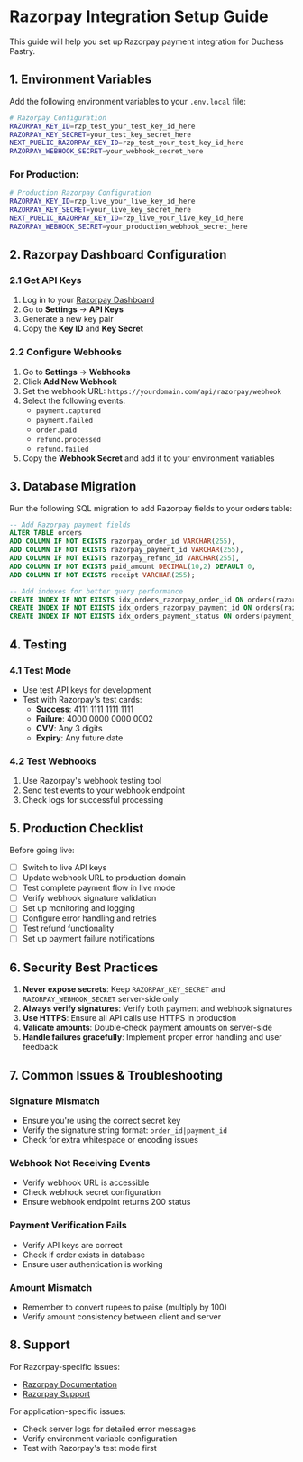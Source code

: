 # Razorpay Integration Setup Guide

This guide will help you set up Razorpay payment integration for Duchess Pastry.

## 1. Environment Variables

Add the following environment variables to your `.env.local` file:

```bash
# Razorpay Configuration
RAZORPAY_KEY_ID=rzp_test_your_test_key_id_here
RAZORPAY_KEY_SECRET=your_test_key_secret_here
NEXT_PUBLIC_RAZORPAY_KEY_ID=rzp_test_your_test_key_id_here
RAZORPAY_WEBHOOK_SECRET=your_webhook_secret_here
```

### For Production:

```bash
# Production Razorpay Configuration
RAZORPAY_KEY_ID=rzp_live_your_live_key_id_here
RAZORPAY_KEY_SECRET=your_live_key_secret_here
NEXT_PUBLIC_RAZORPAY_KEY_ID=rzp_live_your_live_key_id_here
RAZORPAY_WEBHOOK_SECRET=your_production_webhook_secret_here
```

## 2. Razorpay Dashboard Configuration

### 2.1 Get API Keys

1. Log in to your [Razorpay Dashboard](https://dashboard.razorpay.com/)
2. Go to **Settings** → **API Keys**
3. Generate a new key pair
4. Copy the **Key ID** and **Key Secret**

### 2.2 Configure Webhooks

1. Go to **Settings** → **Webhooks**
2. Click **Add New Webhook**
3. Set the webhook URL: `https://yourdomain.com/api/razorpay/webhook`
4. Select the following events:
   - `payment.captured`
   - `payment.failed`
   - `order.paid`
   - `refund.processed`
   - `refund.failed`
5. Copy the **Webhook Secret** and add it to your environment variables

## 3. Database Migration

Run the following SQL migration to add Razorpay fields to your orders table:

```sql
-- Add Razorpay payment fields
ALTER TABLE orders
ADD COLUMN IF NOT EXISTS razorpay_order_id VARCHAR(255),
ADD COLUMN IF NOT EXISTS razorpay_payment_id VARCHAR(255),
ADD COLUMN IF NOT EXISTS razorpay_refund_id VARCHAR(255),
ADD COLUMN IF NOT EXISTS paid_amount DECIMAL(10,2) DEFAULT 0,
ADD COLUMN IF NOT EXISTS receipt VARCHAR(255);

-- Add indexes for better query performance
CREATE INDEX IF NOT EXISTS idx_orders_razorpay_order_id ON orders(razorpay_order_id);
CREATE INDEX IF NOT EXISTS idx_orders_razorpay_payment_id ON orders(razorpay_payment_id);
CREATE INDEX IF NOT EXISTS idx_orders_payment_status ON orders(payment_status);
```

## 4. Testing

### 4.1 Test Mode

- Use test API keys for development
- Test with Razorpay's test cards:
  - **Success**: 4111 1111 1111 1111
  - **Failure**: 4000 0000 0000 0002
  - **CVV**: Any 3 digits
  - **Expiry**: Any future date

### 4.2 Test Webhooks

1. Use Razorpay's webhook testing tool
2. Send test events to your webhook endpoint
3. Check logs for successful processing

## 5. Production Checklist

Before going live:

- [ ] Switch to live API keys
- [ ] Update webhook URL to production domain
- [ ] Test complete payment flow in live mode
- [ ] Verify webhook signature validation
- [ ] Set up monitoring and logging
- [ ] Configure error handling and retries
- [ ] Test refund functionality
- [ ] Set up payment failure notifications

## 6. Security Best Practices

1. **Never expose secrets**: Keep `RAZORPAY_KEY_SECRET` and `RAZORPAY_WEBHOOK_SECRET` server-side only
2. **Always verify signatures**: Verify both payment and webhook signatures
3. **Use HTTPS**: Ensure all API calls use HTTPS in production
4. **Validate amounts**: Double-check payment amounts on server-side
5. **Handle failures gracefully**: Implement proper error handling and user feedback

## 7. Common Issues & Troubleshooting

### Signature Mismatch

- Ensure you're using the correct secret key
- Verify the signature string format: `order_id|payment_id`
- Check for extra whitespace or encoding issues

### Webhook Not Receiving Events

- Verify webhook URL is accessible
- Check webhook secret configuration
- Ensure webhook endpoint returns 200 status

### Payment Verification Fails

- Verify API keys are correct
- Check if order exists in database
- Ensure user authentication is working

### Amount Mismatch

- Remember to convert rupees to paise (multiply by 100)
- Verify amount consistency between client and server

## 8. Support

For Razorpay-specific issues:

- [Razorpay Documentation](https://razorpay.com/docs/)
- [Razorpay Support](https://razorpay.com/support/)

For application-specific issues:

- Check server logs for detailed error messages
- Verify environment variable configuration
- Test with Razorpay's test mode first
